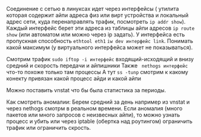 
Соединение с сетью в линуксах идет через интерфейсы ( утилита которая содержит айпи адреса физ или вирт устройства и локальный адрес сети, 
куда перенаправлять трафик, посмотреть `ip addr show`). Каждый интерфейс берет эти адреса из таблицы айпи адресов `ip route show` (или автоматом
или можно через ip задать). У интерфейса есть пропускная способность `ethtool eth1` `iw dev интерфейс link`. Понимать какой максимум (у виртуального интерфейса
может не показываться). 

Смотрим трафик `sudo iftop -i интерфейс` входящий-исходящий и внизу средний и скорость передачи и айпишники
Также ` nethogs интерфейс` что-то похоже только там процессы
А тут `ss -tunp` смотрим к какому конекту привязан какой процесс айди и какой айпи

Можно поставить vnstat что бы была статистика за периоды.

Как смотреть аномалии:
Берем средний за день например из vnstat и через nethogs смотрм в реальном времени.
Если аномалия (много пакетов или много запросов с неизвесных айпи), то можно узнать процесс и убить или 
через  iptable (обертка над роутингом) ограничить трафик или ограничить скрость.